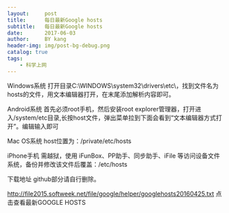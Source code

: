 ```yaml
---
layout:     post
title:      每日最新Google hosts
subtitle:   每日最新Google hosts
date:       2017-06-03
author:     BY kang
header-img: img/post-bg-debug.png
catalog: true
tags:
    - 科学上网
---
```


Windows系统
打开目录C:\WINDOWS\system32\drivers\etc\，找到文件名为hosts的文件，用文本编辑器打开，在末尾添加解析内容即可。

Android系统
首先必须root手机，然后安装root explorer管理器，打开进入/system/etc目录,长按host文件，弹出菜单拉到下面会看到“文本编辑器方式打开”。编辑输入即可

Mac OS系统
host位置为：/private/etc/hosts

iPhone手机
需越狱，使用 iFunBox、PP助手、同步助手、iFile 等访问设备文件系统，备份并修改该文件后覆盖：/etc/hosts

下载地址
github部分请自行删除。

http://file2015.softweek.net/file/google/helper/googlehosts20160425.txt 
点击查看最新GOOGLE HOSTS
